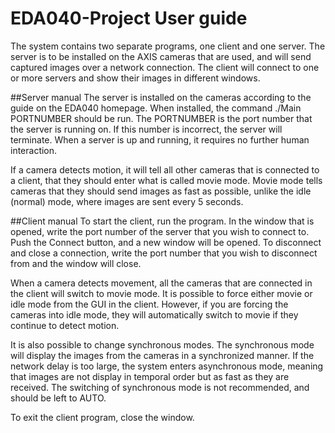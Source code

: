# EDA040-Project User guide
The system contains two separate programs, one client and one server. The server is to be installed on the AXIS cameras that are used, and will send captured images over a network connection. The client will connect to one or more servers and show their images in different windows.

##Server manual
The server is installed on the cameras according to the guide on the EDA040 homepage. When installed, the command ./Main PORTNUMBER should be run. The PORTNUMBER is the port number that the server is running on. If this number is incorrect, the server will terminate. When a server is up and running, it requires no further human interaction. 

If a camera detects motion, it will tell all other cameras that is connected to a client, that they should enter what is called movie mode. Movie mode tells cameras that they should send images as fast as possible, unlike the idle (normal) mode, where images are sent every 5 seconds.

##Client manual 
To start the client, run the program. In the window that is opened, write the port number of the server that you wish to connect to. Push the Connect button, and a new window will be opened. To disconnect and close a connection, write the port number that you wish to disconnect from and the window will close. 

When a camera detects movement, all the cameras that are connected in the client will switch to movie mode. It is possible to force either movie or idle mode from the GUI in the client. However, if you are forcing the cameras into idle mode, they will automatically switch to movie if they continue to detect motion. 

It is also possible to change synchronous modes. The synchronous mode will display the images from the cameras in a synchronized manner. If the network delay is too large, the system enters asynchronous mode, meaning that images are not display in temporal order but as fast as they are received. The switching of synchronous mode is not recommended, and should be left to AUTO. 

To exit the client program, close the window.



